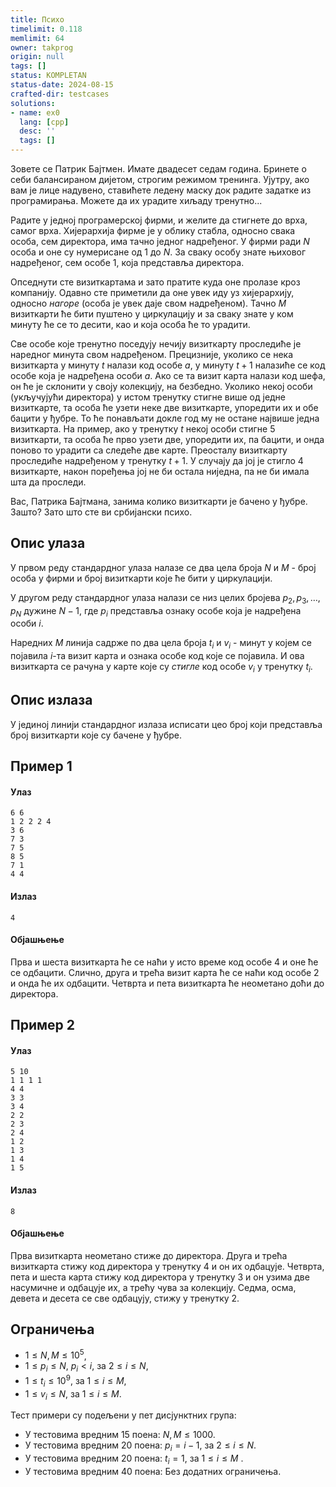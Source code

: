 ```yaml
---
title: Психо
timelimit: 0.118
memlimit: 64
owner: takprog
origin: null
tags: []
status: KOMPLETAN
status-date: 2024-08-15
crafted-dir: testcases
solutions:
- name: ex0
  lang: [cpp]
  desc: ''
  tags: []
---
```


Зовете се Патрик Бајтмен. Имате двадесет седам година. Бринете о себи балансираном дијетом, строгим режимом тренинга. Ујутру, ако вам је лице надувено, ставићете ледену маску док радите задатке из програмирања. Можете да их урадите хиљаду тренутно...

Радите у једној програмерској фирми, и желите да стигнете до врха, самог врха. Хијерархија фирме је у облику стабла, односно свака особа, сем директора, има тачно једног надређеног. У фирми ради $N$ особа и оне су нумерисане од $1$ до $N$. За сваку особу знате њиховог надређеног, сем особе $1$, која представља директора. 

Опседнути сте визиткартама и зато пратите куда оне пролазе кроз компанију. Одавно сте приметили да оне увек иду уз хијерархију, односно *нагоре* (особа је увек даје свом надређеном). Тачно $M$ визиткарти ће бити пуштено у циркулацију и за сваку знате у ком минуту ће се то десити, као и која особа ће то урадити. 

Све особе које тренутно поседују нечију визиткарту проследиће је наредног минута свом надређеном. Прецизније, уколико се нека визиткарта у минуту $t$ налази код особе $a$, у минуту $t+1$ налазиће се код особе која је надређена особи $a$. Ако се та визит карта налази код шефа, он ће је склонити у своју колекцију, на безбедно. Уколико некој особи (укључујући директорa) у истом тренутку стигне више од једне визиткарте, та особа ће узети неке две визиткарте, упоредити их и обе бацити у ђубре. То ће понављати докле год му не остане највише једна визиткарта. На пример, ако у тренутку $t$ некој особи стигне $5$ визиткарти, та особа ће прво узети две, упоредити их, па бацити, и онда поново то урадити са следеће две карте. Преосталу визиткарту проследиће надређеном у тренутку $t+1$. У случају да јој је стигло $4$ визиткарте, након поређења јој не би остала ниједна, па не би имала шта да проследи.

Вас, Патрика Бајтмана, занима колико визиткарти је бачено у ђубре. Зашто? Зато што сте ви србијански психо.

## Опис улаза
У првом реду стандардног улаза налазе се два цела броја $N$ и $M$ - број особа у фирми и број визиткарти које ће бити у циркулацији.

У другом реду стандардног улаза налази се низ целих бројева $p_2,  p_3, \ldots, p_N$ дужине $N-1$, где $p_i$ представља ознаку особе која је надређена особи $i$. 

Наредних $M$ линија садрже по два цела броја $t_i$ и $v_i$ - минут у којем се појавила $i$-та визит карта и ознака особе код које се појавила. И ова визиткарта се рачуна у карте које су *стигле* код особе $v_i$ у тренутку $t_i$.

## Опис излаза
У јединој линији стандардног излаза исписати цео броj који представља број визиткарти које су бачене у ђубре. 

## Пример 1
#### Улаз
```
6 6
1 2 2 2 4 
3 6
7 3
7 5
8 5
7 1
4 4
```

#### Излаз
```
4
```

#### Објашњење
Прва и шеста визиткарта ће се наћи у исто време код особе $4$ и оне ће се одбацити. Слично, друга и трећа визит карта ће се наћи код особе $2$ и онда ће их одбацити. Четврта и пета визиткарта ће неометано доћи до директора.

## Пример 2
#### Улаз
```
5 10
1 1 1 1 
4 4
3 3
3 4
2 2
2 3
2 4
1 2
1 3
1 4
1 5
```

#### Излаз
```
8
```

#### Објашњење
Прва визиткарта неометано стиже до директора. Друга и трећа визиткарта стижу код директора у тренутку $4$ и он их одбацује. Четврта, пета и шеста карта стижу код директора у тренутку $3$ и он узима две насумичне и одбацује их, а трећу чува за колекцију. Седма, осма, девета и десета се све одбацују, стижу у тренутку $2$.

## Ограничења

- $1 \leq N, M \leq 10^5$,
- $1 \leq p_i \leq N$, $p_i < i$, за $2 \leq i \leq N$,
- $1 \leq t_i \leq 10^9$, за $1 \leq i \leq M$,
- $1 \leq v_i \leq N$, за $1 \leq i \leq M$.

Тест примери су подељени у пет дисјунктних група:

- У тестовима вредним 15 поена: $N, M \leq 1000$.
- У тестовима вредним 20 поена: $p_i = i-1$, за $2 \leq i \leq N$.
- У тестовима вредним 20 поена: $t_i = 1$, за $1 \leq i \leq M$ .
- У тестовима вредним 40 поена: Без додатних ограничења.


